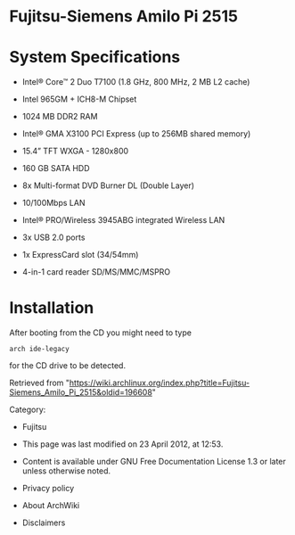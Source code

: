 Fujitsu-Siemens Amilo Pi 2515
=============================

System Specifications
=====================

-   Intel® Core™ 2 Duo T7100 (1.8 GHz, 800 MHz, 2 MB L2 cache)
-   Intel 965GM + ICH8-M Chipset
-   1024 MB DDR2 RAM

-   Intel® GMA X3100 PCI Express (up to 256MB shared memory)
-   15.4” TFT WXGA - 1280x800

-   160 GB SATA HDD
-   8x Multi-format DVD Burner DL (Double Layer)

-   10/100Mbps LAN
-   Intel® PRO/Wireless 3945ABG integrated Wireless LAN

-   3x USB 2.0 ports
-   1x ExpressCard slot (34/54mm)
-   4-in-1 card reader SD/MS/MMC/MSPRO

Installation
============

After booting from the CD you might need to type

    arch ide-legacy

for the CD drive to be detected.

Retrieved from
"https://wiki.archlinux.org/index.php?title=Fujitsu-Siemens_Amilo_Pi_2515&oldid=196608"

Category:

-   Fujitsu

-   This page was last modified on 23 April 2012, at 12:53.
-   Content is available under GNU Free Documentation License 1.3 or
    later unless otherwise noted.
-   Privacy policy
-   About ArchWiki
-   Disclaimers
